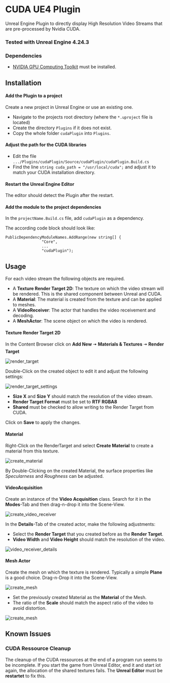 # CUDA UE4 Plugin
Unreal Engine Plugin to directly display High Resolution Video Streams that are pre-processed by Nvidia CUDA.

### Tested with Unreal Engine 4.24.3

### Dependencies
* [NVIDIA GPU Computing Toolkit](https://developer.nvidia.com/cuda-downloads) must be installed.

## Installation
#### Add the Plugin to a project
Create a new project in Unreal Engine or use an existing one.

* Navigate to the projects root directory (where the `*.uproject` file is located)
* Create the directory `Plugins` if it does not exist.
* Copy the whole folder `cudaPlugin` into `Plugins`.

#### Adjust the path for the CUDA libraries

* Edit the file `.../Plugins/cudaPlugin/Source/cudaPlugin/cudaPlugin.Build.cs`
* Find the line `string cuda_path = "/usr/local/cuda";` and adjust it to match your CUDA installation directory.

#### Restart the Unreal Engine Editor
The editor should detect the Plugin after the restart.

#### Add the module to the project dependencies
In the `projectName.Build.cs` file, add `cudaPlugin` as a dependency.

The according code block should look like:
```
PublicDependencyModuleNames.AddRange(new string[] {
                "Core",
				...
                "cudaPlugin");
```


## Usage
For each video stream the following objects are required.

* A **Texture Render Target 2D**: The texture on which the video stream will be rendered. This is the shared component between Unreal and CUDA.
* A **Material**: The material is created from the texture and can be applied to meshes.
* A **VideoReceiver**: The actor that handles the video receivement and decoding.
* A **MeshActor**: The scene object on which the video is rendered.

#### Texture Render Target 2D
In the Content Browser click on **Add New** 🠆 **Materials & Textures** 🠆 **Render Target**

![render_target](Documentation/01_RenderTarget.png)

Double-Click on the created object to edit it and adjust the following settings:

![render_target_settings](Documentation/02_textureRenderTarget2D.png)

* **Size X** and **Size Y** should match the resolution of the video stream.
* **Render Target Format** must be set to **RTF RGBA8**
* **Shared** must be checked to allow writing to the Render Target from CUDA.

Click on **Save** to apply the changes.

#### Material
Right-Click on the RenderTarget and select **Create Material** to create a material from this texture.

![create_material](Documentation/03_createMaterial.png)

By Double-Clicking on the created Material, the surface properties like *Specularness* and *Roughness* can be adjusted.

#### VideoAcquisition
Create an instance of the **Video Acquisition** class. Search for it in the **Modes**-Tab and then drag-n-drop it into the Scene-View.

![create_video_receiver](Documentation/04_VideoAcquisition.png)

In the **Details**-Tab of the created actor, make the following adjustments:

* Select the **Render Target** that you created before as the **Render Target**.
* **Video Width** and **Video Height** should match the resolution of the video.


![video_receiver_details](Documentation/05_attachRenderTarget.png)

#### Mesh Actor
Create the mesh on which the texture is rendered. Typically a simple **Plane** is a good choice. Drag-n-Drop it into the Scene-View.

![create_mesh](Documentation/06_renderObject.png)

* Set the previously created Material as the **Material** of the Mesh.
* The ratio of the **Scale** should match the aspect ratio of the video to avoid distortion.

![create_mesh](Documentation/07_attachObjectMaterial.png)

## Known Issues
### CUDA Ressource Cleanup
The cleanup of the CUDA ressources at the end of a program run seems to be incomplete. If you start the game from Unreal Editor, end it and start iot again, the allocation of the shared textures fails.
The **Unreal Editor** must be **restartet** to fix this.
